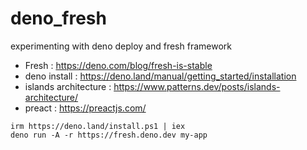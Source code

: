 # deno_fresh
experimenting with deno deploy and fresh framework

- Fresh : https://deno.com/blog/fresh-is-stable
- deno install : https://deno.land/manual/getting_started/installation
- islands architecture : https://www.patterns.dev/posts/islands-architecture/
- preact : https://preactjs.com/


```shell
irm https://deno.land/install.ps1 | iex
deno run -A -r https://fresh.deno.dev my-app
```


